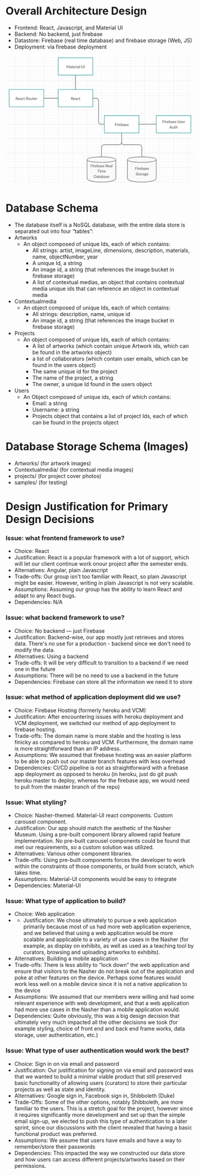 # Overall Architecture Design
- Frontend: React, Javascript, and Material UI
- Backend: No backend, just firebase
- Datastore: Firebase (real time database) and firebase storage (Web, JS)
- Deployment: via firebase deployment

![](OverallArchitecture.png)

# Database Schema

- The database itself is a NoSQL database, with the entire data store is separated out into four “tables”: 
- Artworks
  - An object composed of unique Ids, each of which contains:
    - All strings: artist, imageLine, dimensions, description, materials, name, objectNumber, year
    - A unique Id, a string
    - An image id, a string (that references the image bucket in firebase storage)
    - A list of contextual medias, an object that contains contextual media unique ids that can reference an object in contextual media
- Contextualmedia
  - An object composed of unique Ids, each of which contains:
    - All strings: description, name, unique id
    - An image id, a string (that references the image bucket in firebase storage)
- Projects
  - An object composed of unique Ids, each of which contains:
    - A list of artworks (which contain unique Artwork ids, which can be found in the artworks object)
    - a list of collaborators (which contain user emails, which can be found in the users object)
    - The same unique id for the project
    - The name of the project, a string
    - The owner, a unique Id found in the users object
- Users
  - An Object composed of unique ids, each of which contains:
    - Email: a string
    - Username: a string
    - Projects object that contains a list of project Ids, each of which can be found in the projects object

# Database Storage Schema (Images)
- Artworks/ (for artwork images)
- Contextualmedia/ (for contextual media images)
- projects/ (for project cover photos)
- samples/ (for testing)

# Design Justification for Primary Design Decisions

### Issue: what frontend framework to use?

- Choice: React
- Justification: React is a popular framework with a lot of support, which will let our client continue work onour project after the semester ends.
- Alternatives: Angular, plain Javascript
- Trade-offs: Our group isn't too familiar with React, so plain Javascript might be easier. However, writing in plain Javascript is not very scalable.
- Assumptions: Assuming our group has the ability to learn React and adapt to any React bugs.
- Dependencies: N/A


### Issue: what backend framework to use?

- Choice: No backend — just Firebase
- Justification: Backend-wise, our app mostly just retrieves and stores data. There's no use for a production - backend since we don't need to modify the data.
- Alternatives: Using a backend
- Trade-offs: It will be very difficult to transition to a backend if we need one in the future
- Assumptions: There will be no need to use a backend in the future
- Dependencies: Firebase can store all the information we need it to store


### Issue: what method of application deployment did we use?

- Choice: Firebase Hosting (formerly heroku and VCM)
- Justification: After encountering issues with heroku deployment and VCM deployment, we switched our method of app deployment to firebase hosting.
- Trade-offs: The domain name is more stable and the hosting is less finicky as compared to heroku and VCM. Furthermore, the domain name is more straightforward than an IP address.
- Assumptions: We assumed that firebase hosting was an easier platform to be able to push out our master branch features with less overhead
- Dependencies: CI/CD pipeline is not as straightforward with a firebase app deployment as opposed to heroku (in heroku, just do git push heroku master to deploy, whereas for the firebase app, we would need to pull from the master branch of the repo)


### Issue: What styling?

- Choice: Nasher-themed. Material-UI react components. Custom carousel component.
- Justification: Our app should match the aesthetic of the Nasher Museum. Using a pre-built component library allowed rapid feature implementation. No pre-built carousel components could be found that met our requirements, so a custom solution was utilized.
- Alternatives: Various other component libraries.
- Trade-offs: Using pre-built components forces the developer to work within the constraints of those components, or build from scratch, which takes time.
- Assumptions: Material-UI components would be easy to integrate
- Dependencies: Material-UI


### Issue: What type of application to build?

- Choice: Web application
- - Justification: We chose ultimately to pursue a web application primarily because most of us had more web application experience, and we believed that using a web application would be more scalable and applicable to a variety of use cases in the Nasher (for example, as display on exhibits, as well as used as a teaching tool by curators, browsing and uploading artworks to exhibits).
- Alternatives: Building a mobile application
- Trade-offs: There is less ability to “lock down” the web application and ensure that visitors to the Nasher do not break out of the application and poke at other features on the device. Perhaps some features would work less well on a mobile device since it is not a native application to the device
- Assumptions: We assumed that our members were willing and had some relevant experience with web development, and that a web application had more use cases in the Nasher than a mobile application would.
- Dependencies: Quite obviously, this was a big design decision that ultimately very much impacted all the other decisions we took (for example styling, choice of front end and back end frame works, data storage, user authentication, etc.)


### Issue: What type of user authentication would work the best?

- Choice: Sign in on via email and password
- Justification: Our justification for signing on via email and password was that we wanted to build a minimal viable product that still preserved basic functionality of allowing users (curators) to store their particular projects as well as state and identity.
- Alternatives: Google sign in, Facebook sign in, Shibboleth (Duke)
- Trade-Offs: Some of the other options, notably Shibboleth, are more familiar to the users. This is a stretch goal for the project, however since it requires significantly more development and set up than the simple email sign-up, we elected to push this type of authentication to a later sprint, since our discussions with the client revealed that having a basic functional product was preferred.
- Assumptions: We assume that users have emails and have a way to remember/store their passwords
- Dependencies: This impacted the way we constructed our data store and how users can access different projects/artworks based on their permissions.